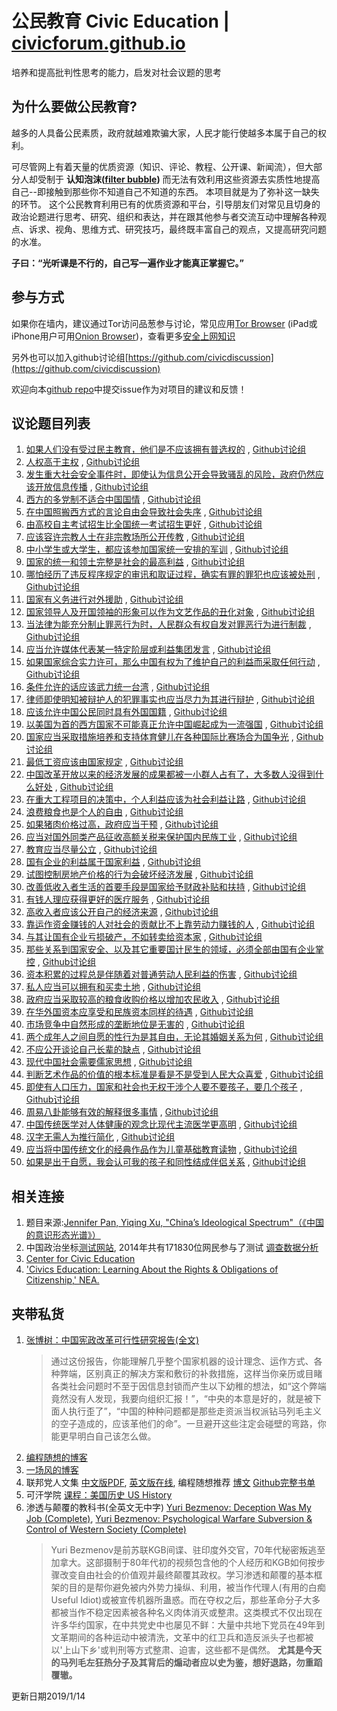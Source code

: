 # 公民教育 Civic Education | [civicforum.github.io](https://civicforum.github.io)
培养和提高批判性思考的能力，启发对社会议题的思考

## 为什么要做公民教育?

越多的人具备公民素质，政府就越难欺骗大家，人民才能行使越多本属于自己的权利。

可尽管网上有着天量的优质资源（知识、评论、教程、公开课、新闻流），但大部分人却受制于 __认知泡沫([filter bubble](https://en.wikipedia.org/wiki/Filter_bubble))__ 而无法有效利用这些资源去实质性地提高自己--即接触到那些你不知道自己不知道的东西。
本项目就是为了弥补这一缺失的环节。
这个公民教育利用已有的优质资源和平台，引导朋友们对常见且切身的政治论题进行思考、研究、组织和表达，并在跟其他参与者交流互动中理解各种观点、诉求、视角、思维方式、研究技巧，最终既丰富自己的观点，又提高研究问题的水准。

**子曰：“光听课是不行的，自己写一遍作业才能真正掌握它。”**

## 参与方式
如果你在墙内，建议通过Tor访问品葱参与讨论，常见应用[Tor Browser](https://www.torproject.org/projects/torbrowser.html) (iPad或iPhone用户可用[Onion Browser](https://blog.torproject.org/tor-heart-onion-browser-and-more-ios-tor))，查看更多[安全上网知识](./online_security.md)

另外也可以加入github讨论组[https://github.com/civicdiscussion](https://github.com/civicdiscussion)

欢迎向本[github repo](https://github.com/civicforum/civicforum.github.io)中提交issue作为对项目的建议和反馈！

## 议论题目列表
1. [如果人们没有受过民主教育，他们是不应该拥有普选权的](https://pincong.rocks/question/1223) , [Github讨论组](https://github.com/orgs/civicdiscussion/teams/civicforum/discussions/1)
2. [人权高于主权](https://pincong.rocks/question/1271) , [Github讨论组](https://github.com/orgs/civicdiscussion/teams/civicforum/discussions/2)
3. [发生重大社会安全事件时，即使认为信息公开会导致骚乱的风险，政府仍然应该开放信息传播](https://pincong.rocks/question/1293) , [Github讨论组](https://github.com/orgs/civicdiscussion/teams/civicforum/discussions/3)
4. [西方的多党制不适合中国国情](https://pincong.rocks/question/1294) , [Github讨论组](https://github.com/orgs/civicdiscussion/teams/civicforum/discussions/4)
5. [在中国照搬西方式的言论自由会导致社会失序](https://pincong.rocks/question/1295) , [Github讨论组](https://github.com/orgs/civicdiscussion/teams/civicforum/discussions/5)
6. [由高校自主考试招生比全国统一考试招生更好](https://pincong.rocks/question/1296) , [Github讨论组](https://github.com/orgs/civicdiscussion/teams/civicforum/discussions/6)
7. [应该容许宗教人士在非宗教场所公开传教](https://pincong.rocks/question/1297) , [Github讨论组](https://github.com/orgs/civicdiscussion/teams/civicforum/discussions/7)
8. [中小学生或大学生，都应该参加国家统一安排的军训](https://pincong.rocks/question/1299) , [Github讨论组](https://github.com/orgs/civicdiscussion/teams/civicforum/discussions/8)
9. [国家的统一和领土完整是社会的最高利益](https://pincong.rocks/question/1300) , [Github讨论组](https://github.com/orgs/civicdiscussion/teams/civicforum/discussions/9)
10. [哪怕经历了违反程序规定的审讯和取证过程，确实有罪的罪犯也应该被处刑](https://pincong.rocks/question/1378) , [Github讨论组](https://github.com/orgs/civicdiscussion/teams/civicforum/discussions/10)
11. [国家有义务进行对外援助](https://pincong.rocks/question/1301) , [Github讨论组](https://github.com/orgs/civicdiscussion/teams/civicforum/discussions/11)
12. [国家领导人及开国领袖的形象可以作为文艺作品的丑化对象](https://pincong.rocks/question/1292) , [Github讨论组](https://github.com/orgs/civicdiscussion/teams/civicforum/discussions/12)
13. [当法律为能充分制止罪恶行为时，人民群众有权自发对罪恶行为进行制裁](https://pincong.rocks/question/1291) , [Github讨论组](https://github.com/orgs/civicdiscussion/teams/civicforum/discussions/13)
14. [应当允许媒体代表某一特定阶层或利益集团发言](https://pincong.rocks/question/1302) , [Github讨论组](https://github.com/orgs/civicdiscussion/teams/civicforum/discussions/14)
15. [如果国家综合实力许可，那么中国有权为了维护自己的利益而采取任何行动](https://pincong.rocks/question/1303) , [Github讨论组](https://github.com/orgs/civicdiscussion/teams/civicforum/discussions/15)
16. [条件允许的话应该武力统一台湾](https://pincong.rocks/question/1304) , [Github讨论组](https://github.com/orgs/civicdiscussion/teams/civicforum/discussions/16)
17. [律师即使明知被辩护人的犯罪事实也应当尽力为其进行辩护](https://pincong.rocks/question/1305) , [Github讨论组](https://github.com/orgs/civicdiscussion/teams/civicforum/discussions/17)
18. [应该允许中国公民同时具有外国国籍](https://pincong.rocks/question/1306) , [Github讨论组](https://github.com/orgs/civicdiscussion/teams/civicforum/discussions/18)
19. [以美国为首的西方国家不可能真正允许中国崛起成为一流强国](https://pincong.rocks/question/1307) , [Github讨论组](https://github.com/orgs/civicdiscussion/teams/civicforum/discussions/19)
20. [国家应当采取措施培养和支持体育健儿在各种国际比赛场合为国争光](https://pincong.rocks/question/1308) , [Github讨论组](https://github.com/orgs/civicdiscussion/teams/civicforum/discussions/20)
21. [最低工资应该由国家规定](https://pincong.rocks/question/1309) , [Github讨论组](https://github.com/orgs/civicdiscussion/teams/civicforum/discussions/21)
22. [中国改革开放以来的经济发展的成果都被一小群人占有了，大多数人没得到什么好处](https://pincong.rocks/question/1310) , [Github讨论组](https://github.com/orgs/civicdiscussion/teams/civicforum/discussions/22)
23. [在重大工程项目的决策中，个人利益应该为社会利益让路](https://pincong.rocks/question/1311) , [Github讨论组](https://github.com/orgs/civicdiscussion/teams/civicforum/discussions/23)
24. [浪费粮食也是个人的自由](https://pincong.rocks/question/1312) , [Github讨论组](https://github.com/orgs/civicdiscussion/teams/civicforum/discussions/24)
25. [如果猪肉价格过高，政府应当干预](https://pincong.rocks/question/1313) , [Github讨论组](https://github.com/orgs/civicdiscussion/teams/civicforum/discussions/25)
26. [应当对国外同类产品征收高额关税来保护国内民族工业](https://pincong.rocks/question/1314) , [Github讨论组](https://github.com/orgs/civicdiscussion/teams/civicforum/discussions/26)
27. [教育应当尽量公立](https://pincong.rocks/question/1315) , [Github讨论组](https://github.com/orgs/civicdiscussion/teams/civicforum/discussions/27)
28. [国有企业的利益属于国家利益](https://pincong.rocks/question/1316) , [Github讨论组](https://github.com/orgs/civicdiscussion/teams/civicforum/discussions/28)
29. [试图控制房地产价格的行为会破坏经济发展](https://pincong.rocks/question/1317) , [Github讨论组](https://github.com/orgs/civicdiscussion/teams/civicforum/discussions/29)
30. [改善低收入者生活的首要手段是国家给予财政补贴和扶持](https://pincong.rocks/question/1318) , [Github讨论组](https://github.com/orgs/civicdiscussion/teams/civicforum/discussions/30)
31. [有钱人理应获得更好的医疗服务](https://pincong.rocks/question/1319) , [Github讨论组](https://github.com/orgs/civicdiscussion/teams/civicforum/discussions/31)
32. [高收入者应该公开自己的经济来源](https://pincong.rocks/question/1320) , [Github讨论组](https://github.com/orgs/civicdiscussion/teams/civicforum/discussions/32)
33. [靠运作资金赚钱的人对社会的贡献比不上靠劳动力赚钱的人](https://pincong.rocks/question/1321) , [Github讨论组](https://github.com/orgs/civicdiscussion/teams/civicforum/discussions/33)
34. [与其让国有企业亏损破产，不如转卖给资本家](https://pincong.rocks/question/1322) , [Github讨论组](https://github.com/orgs/civicdiscussion/teams/civicforum/discussions/34)
35. [那些关系到国家安全、以及其它重要国计民生的领域，必须全部由国有企业掌控](https://pincong.rocks/question/1323) , [Github讨论组](https://github.com/orgs/civicdiscussion/teams/civicforum/discussions/35)
36. [资本积累的过程总是伴随着对普通劳动人民利益的伤害](https://pincong.rocks/question/1324) , [Github讨论组](https://github.com/orgs/civicdiscussion/teams/civicforum/discussions/36)
37. [私人应当可以拥有和买卖土地](https://pincong.rocks/question/1325) , [Github讨论组](https://github.com/orgs/civicdiscussion/teams/civicforum/discussions/37)
38. [政府应当采取较高的粮食收购价格以增加农民收入](https://pincong.rocks/question/1326) , [Github讨论组](https://github.com/orgs/civicdiscussion/teams/civicforum/discussions/38)
39. [在华外国资本应享受和民族资本同样的待遇](https://pincong.rocks/question/1208) , [Github讨论组](https://github.com/orgs/civicdiscussion/teams/civicforum/discussions/39)
40. [市场竞争中自然形成的垄断地位是无害的](https://pincong.rocks/question/1328) , [Github讨论组](https://github.com/orgs/civicdiscussion/teams/civicforum/discussions/40)
41. [两个成年人之间自愿的性行为是其自由，无论其婚姻关系为何](https://pincong.rocks/question/1329) , [Github讨论组](https://github.com/orgs/civicdiscussion/teams/civicforum/discussions/41)
42. [不应公开谈论自己长辈的缺点](https://pincong.rocks/question/1330) , [Github讨论组](https://github.com/orgs/civicdiscussion/teams/civicforum/discussions/42)
43. [现代中国社会需要儒家思想](https://pincong.rocks/question/1331) , [Github讨论组](https://github.com/orgs/civicdiscussion/teams/civicforum/discussions/43)
44. [判断艺术作品的价值的根本标准是看是不是受到人民大众喜爱](https://pincong.rocks/question/1332) , [Github讨论组](https://github.com/orgs/civicdiscussion/teams/civicforum/discussions/44)
45. [即使有人口压力，国家和社会也无权干涉个人要不要孩子，要几个孩子](https://pincong.rocks/question/1333) , [Github讨论组](https://github.com/orgs/civicdiscussion/teams/civicforum/discussions/45)
46. [周易八卦能够有效的解释很多事情](https://pincong.rocks/question/1334) , [Github讨论组](https://github.com/orgs/civicdiscussion/teams/civicforum/discussions/46)
47. [中国传统医学对人体健康的观念比现代主流医学更高明](https://pincong.rocks/question/1230) , [Github讨论组](https://github.com/orgs/civicdiscussion/teams/civicforum/discussions/47)
48. [汉字无需人为推行简化](https://pincong.rocks/question/1335) , [Github讨论组](https://github.com/orgs/civicdiscussion/teams/civicforum/discussions/48)
49. [应当将中国传统文化的经典作品作为儿童基础教育读物](https://pincong.rocks/question/1336) , [Github讨论组](https://github.com/orgs/civicdiscussion/teams/civicforum/discussions/49)
50. [如果是出于自愿，我会认可我的孩子和同性结成伴侣关系](https://pincong.rocks/question/1337) , [Github讨论组](https://github.com/orgs/civicdiscussion/teams/civicforum/discussions/50) 


## 相关连接
1. 题目来源:[Jennifer Pan, Yiqing Xu, "China’s Ideological Spectrum"（《中国的意识形态光谱》）](http://jenpan.com/jen_pan/ideology.pdf)
2. 中国政治坐标[测试网站](http://zuobiao.me/), 2014年共有171830位网民参与了测试 [调查数据分析](https://blog.xavierskip.com/2015-05-03-politics-coordinate/)
4. [Center for Civic Education](http://www.civiced.org/)
5. ['Civics Education: Learning About the Rights & Obligations of Citizenship,' NEA.](http://www.nea.org/civicseducation)

## 夹带私货
1. [张博树：中国宪政改革可行性研究报告(全文)](http://minzhuzhongguo.org/sz/report.pdf) 
    > 通过这份报告，你能理解几乎整个国家机器的设计理念、运作方式、各种弊端，区别真正的解决方案和敷衍的补救措施，这样当你亲历或目睹各类社会问题时不至于因信息封锁而产生以下幼稚的想法，如“这个弊端竟然没有人发现，我要向组织汇报！”，“中央的本意是好的，就是被下面人执行歪了”，“中国的种种问题都是那些走资派当权派钻马列毛主义的空子造成的，应该革他们的命”。一旦避开这些注定会碰壁的弯路，你能更早明白自己该怎么做。
2. [编程随想的博客](https://program-think.blogspot.com/)
3. [一场风的博客](https://yichangfeng.home.blog)
4. 联邦党人文集 [中文版PDF](https://www.gench.edu.cn/_upload/article/e5/bd/536c20404bc4aa8c0aeb3bef50d5/cf27ec85-7636-4841-bb68-1904909d339d.pdf), [英文版在线](http://www.let.rug.nl/usa/documents/1786-1800/the-federalist-papers/), 编程随想推荐 [博文](https://program-think.blogspot.com/2014/01/share-books.html) [Github完整书单](https://github.com/programthink/books) 
5. 可汗学院 [课程：美国历史 US History](https://www.khanacademy.org/humanities/us-history)
6. 渗透与颠覆的教科书(全英文无中字) [Yuri Bezmenov: Deception Was My Job (Complete)](https://www.youtube.com/watch?v=y3qkf3bajd4), [Yuri Bezmenov: Psychological Warfare Subversion & Control of Western Society (Complete)](https://www.youtube.com/watch?v=5gnpCqsXE8g)
    > Yuri Bezmenov是前苏联KGB间谍、驻印度外交官，70年代秘密叛逃至加拿大。这部摄制于80年代初的视频包含他的个人经历和KGB如何按步骤改变自由社会的价值观并最终颠覆其政权。学习渗透和颠覆的基本框架的目的是帮你避免被内外势力操纵、利用，被当作代理人(有用的白痴Useful Idiot)或被宣传机器所蛊惑。而在夺权之后，那些革命分子大多都被当作不稳定因素被各种名义肉体消灭或整肃。这类模式不仅出现在许多华约国家，在中共党史中也屡见不鲜：大量中共地下党员在49年到文革期间的各种运动中被清洗，文革中的红卫兵和造反派头子也都被以'上山下乡'或判刑等方式整肃、迫害，这些都不是偶然。 __尤其是今天的马列毛左狂热分子及其背后的煽动者应以史为鉴，想好退路，勿重蹈覆辙。__

更新日期2019/1/14
